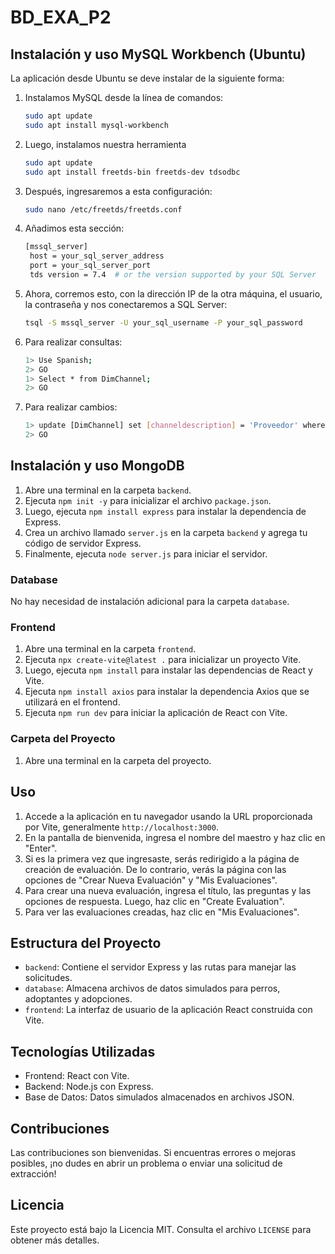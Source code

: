 # BD_EXA_P2

## Instalación y uso MySQL Workbench (Ubuntu)

La aplicación desde Ubuntu se deve instalar de la siguiente forma:

1. Instalamos MySQL desde la línea de comandos:
   
   ```bash
   sudo apt update
   sudo apt install mysql-workbench
   ```
2. Luego, instalamos nuestra herramienta
   ```bash
   sudo apt update
   sudo apt install freetds-bin freetds-dev tdsodbc
   ```
3. Después, ingresaremos a esta configuración:
   ```bash
   sudo nano /etc/freetds/freetds.conf
   ```
4. Añadimos esta sección:
   ```bash
   [mssql_server]
    host = your_sql_server_address
    port = your_sql_server_port
    tds version = 7.4  # or the version supported by your SQL Server
   ```
5. Ahora, corremos esto, con la dirección IP de la otra máquina, el usuario, la contraseña y nos conectaremos a SQL Server:
   ```bash
   tsql -S mssql_server -U your_sql_username -P your_sql_password
   ```
6. Para realizar consultas:
   ```bash
   1> Use Spanish;
   2> GO
   1> Select * from DimChannel;
   2> GO
   ```
7. Para realizar cambios:
   ```bash
   1> update [DimChannel] set [channeldescription] = 'Proveedor' where [ChannelLabel] = '07';
   2> GO

## Instalación y uso MongoDB

1. Abre una terminal en la carpeta `backend`.
2. Ejecuta `npm init -y` para inicializar el archivo `package.json`.
3. Luego, ejecuta `npm install express` para instalar la dependencia de Express.
4. Crea un archivo llamado `server.js` en la carpeta `backend` y agrega tu código de servidor Express.
5. Finalmente, ejecuta `node server.js` para iniciar el servidor.

### Database

No hay necesidad de instalación adicional para la carpeta `database`.

### Frontend

1. Abre una terminal en la carpeta `frontend`.
2. Ejecuta `npx create-vite@latest .` para inicializar un proyecto Vite.
3. Luego, ejecuta `npm install` para instalar las dependencias de React y Vite.
4. Ejecuta `npm install axios` para instalar la dependencia Axios que se utilizará en el frontend.
5. Ejecuta `npm run dev` para iniciar la aplicación de React con Vite.

### Carpeta del Proyecto

1. Abre una terminal en la carpeta del proyecto.

## Uso

1. Accede a la aplicación en tu navegador usando la URL proporcionada por Vite, generalmente `http://localhost:3000`.
2. En la pantalla de bienvenida, ingresa el nombre del maestro y haz clic en "Enter".
3. Si es la primera vez que ingresaste, serás redirigido a la página de creación de evaluación. De lo contrario, verás la página con las opciones de "Crear Nueva Evaluación" y "Mis Evaluaciones".
4. Para crear una nueva evaluación, ingresa el título, las preguntas y las opciones de respuesta. Luego, haz clic en "Create Evaluation".
5. Para ver las evaluaciones creadas, haz clic en "Mis Evaluaciones".

## Estructura del Proyecto

- `backend`: Contiene el servidor Express y las rutas para manejar las solicitudes.
- `database`: Almacena archivos de datos simulados para perros, adoptantes y adopciones.
- `frontend`: La interfaz de usuario de la aplicación React construida con Vite.

## Tecnologías Utilizadas

- Frontend: React con Vite.
- Backend: Node.js con Express.
- Base de Datos: Datos simulados almacenados en archivos JSON.

## Contribuciones

Las contribuciones son bienvenidas. Si encuentras errores o mejoras posibles, ¡no dudes en abrir un problema o enviar una solicitud de extracción!

## Licencia

Este proyecto está bajo la Licencia MIT. Consulta el archivo `LICENSE` para obtener más detalles.
